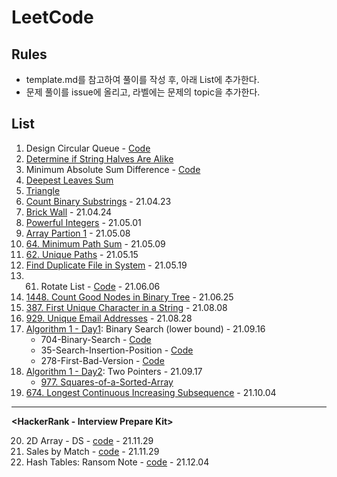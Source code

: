 # LeetCode

## Rules
- template.md를 참고하여 풀이를 작성 후, 아래 List에 추가한다.
- 문제 풀이를 issue에 올리고, 라벨에는 문제의 topic을 추가한다.

## List

**<LeetCode>**

1. Design Circular Queue - [Code](/2021-04/design-circular-queue.js)
2. [Determine if String Halves Are Alike](/2021-04/determine-if-string-halves-are-alike.md)
3. Minimum Absolute Sum Difference - [Code](/2021-04/minimum-absolute-sum-difference.js)
4. [Deepest Leaves Sum](/2021-04/deepest-leaves-sum.md)
5. [Triangle](/2021-04/triangle.md)
6. [Count Binary Substrings](/2021-04/count-binary-strings.md) - 21.04.23
7. [Brick Wall](/2021-04/brick-wall.md) - 21.04.24
8. [Powerful Integers](/2021-05/powerful-integers.md) - 21.05.01
9. [Array Partion 1](/Array-and-String/array-partition-1.md) - 21.05.08
10. [64. Minimum Path Sum](/2021-05/minimum-path-sum.md) - 21.05.09
11. [62. Unique Paths](/2021-05/unique-path.md) - 21.05.15
12. [Find Duplicate File in System](/2021-05/FindDuplicateFileInSystem.md) - 21.05.19
13. 61. Rotate List - [Code](/2021-06/61-RotateList.js) - 21.06.06
14. [1448. Count Good Nodes in Binary Tree](/2021-06/1448-CountGoodNodesinBinaryTree.md) - 21.06.25
15. [387. First Unique Character in a String](/2021-08/387-First-Unique-Character-in-a-String.md) - 21.08.08
16. [929. Unique Email Addresses](/2021-08/929-Unique-Email-Addresses.md) - 21.08.28
17. [Algorithm 1 - Day1](https://leetcode.com/study-plan/algorithm/): Binary Search (lower bound) - 21.09.16
      - 704-Binary-Search - [Code](/2021-09/704-Binary-Search.js)
      - 35-Search-Insertion-Position - [Code](/2021-09/35-Search-Insertion-Position.js)
      - 278-First-Bad-Version - [Code](/2021-09/278-First-Bad-Version.js)
18. [Algorithm 1 - Day2](https://leetcode.com/study-plan/algorithm/): Two Pointers - 21.09.17
      - [977. Squares-of-a-Sorted-Array](/2021-09/977-Squares-of-a-Sorted-Array.md)
19. [674. Longest Continuous Increasing Subsequence](https://github.com/yejineee/LeetCode/blob/master/2021-10/674-Longest-Continuous-Increasing-Subsequence.md)  - 21.10.04

<hr />

**<HackerRank - Interview Prepare Kit></HackerRank>**

20. 2D Array - DS - [code](./2021-12/2d-array-ds.ts) - 21.11.29
21. Sales by Match - [code](2021-12/sales-by-match.ts) - 21.11.29
22. Hash Tables: Ransom Note - [code](./2021-12/ransom-note.ts) - 21.12.04
